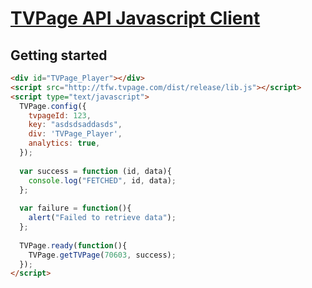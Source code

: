 [TVPage API Javascript Client](http://www.tvpage.com/)
==================================================

Getting started
--------------------------------------

```html
<div id="TVPage_Player"></div>
<script src="http://tfw.tvpage.com/dist/release/lib.js"></script>
<script type="text/javascript">
  TVPage.config({
    tvpageId: 123,
    key: "asdsdsaddasds",
    div: 'TVPage_Player',
    analytics: true,
  });
  
  var success = function (id, data){
    console.log("FETCHED", id, data);
  };
  
  var failure = function(){
    alert("Failed to retrieve data");
  };
  
  TVPage.ready(function(){
    TVPage.getTVPage(70603, success);
  });
</script>
```


